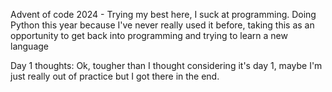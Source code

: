 Advent of code 2024 -
Trying my best here, I suck at programming.
Doing Python this year because I've never really used it before, taking this as an opportunity to get back into programming and trying to learn a new language


Day 1 thoughts:
  Ok, tougher than I thought considering it's day 1, maybe I'm just really out of practice but I got there in the end.
